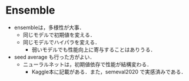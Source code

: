 # Ensemble
* ensembleは，多様性が大事．
    - 同じモデルで初期値を変える．
    - 同じモデルでハイパラを変える．
        * 弱いモデルでも性能向上に寄与することはありうる．
* seed average も行った方がよい．
    - ニューラルネットは，初期値依存で性能が結構変わる．
        * Kaggle本に記載がある．また，semeval2020 で実感済みである．
